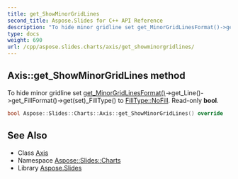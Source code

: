 ```yaml
---
title: get_ShowMinorGridLines
second_title: Aspose.Slides for C++ API Reference
description: "To hide minor gridline set get_MinorGridLinesFormat()->get_Line()->get_FillFormat()->get(set)_FillType() to FillType::NoFill. Read-only bool."
type: docs
weight: 690
url: /cpp/aspose.slides.charts/axis/get_showminorgridlines/
---
```

## Axis::get_ShowMinorGridLines method


To hide minor gridline set [get_MinorGridLinesFormat()](../get_minorgridlinesformat/)->get_Line()->get_FillFormat()->get(set)_FillType() to [FillType::NoFill](../../../aspose.slides/filltype/). Read-only **bool**.

```cpp
bool Aspose::Slides::Charts::Axis::get_ShowMinorGridLines() override
```

## See Also

* Class [Axis](../)
* Namespace [Aspose::Slides::Charts](../../)
* Library [Aspose.Slides](../../../)
